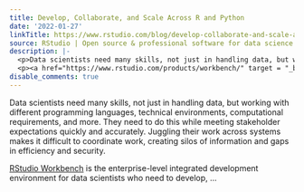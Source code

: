 ```yaml
---
title: Develop, Collaborate, and Scale Across R and Python
date: '2022-01-27'
linkTitle: https://www.rstudio.com/blog/develop-collaborate-and-scale-across-r-and-python/
source: RStudio | Open source & professional software for data science teams on RStudio
description: |-
  <p>Data scientists need many skills, not just in handling data, but working with different programming languages, technical environments, computational requirements, and more. They need to do this while meeting stakeholder expectations quickly and accurately. Juggling their work across systems makes it difficult to coordinate work, creating silos of information and gaps in efficiency and security.</p>
  <p><a href="https://www.rstudio.com/products/workbench/" target = "_blank">RStudio Workbench</a> is the enterprise-level integrated development environment for data scientists who need to develop,  ...
disable_comments: true
---
```

<p>Data scientists need many skills, not just in handling data, but working with different programming languages, technical environments, computational requirements, and more. They need to do this while meeting stakeholder expectations quickly and accurately. Juggling their work across systems makes it difficult to coordinate work, creating silos of information and gaps in efficiency and security.</p>
<p><a href="https://www.rstudio.com/products/workbench/" target = "_blank">RStudio Workbench</a> is the enterprise-level integrated development environment for data scientists who need to develop,  ...